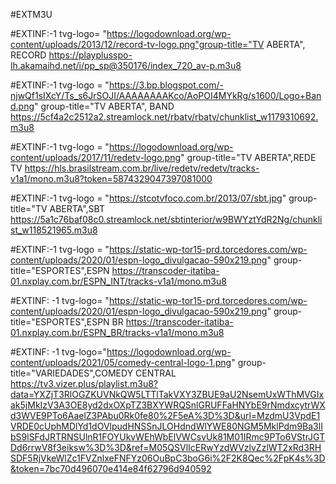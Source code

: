 #EXTM3U

#EXTINF:-1 tvg-logo= "https://logodownload.org/wp-content/uploads/2013/12/record-tv-logo.png"group-title="TV ABERTA", RECORD 
https://playplusspo-lh.akamaihd.net/i/pp_sp@350176/index_720_av-p.m3u8
 
#EXTINF:-1 tvg-logo = "https://3.bp.blogspot.com/-njwQf1sIXcY/Ts_s6JrSOJI/AAAAAAAAKco/AoPOI4MYkRg/s1600/Logo+Band.png" group-title="TV ABERTA", BAND
https://5cf4a2c2512a2.streamlock.net/rbatv/rbatv/chunklist_w1179310692.m3u8

#EXTINF:-1 tvg-logo = "https://logodownload.org/wp-content/uploads/2017/11/redetv-logo.png" group-title="TV ABERTA",REDE TV
https://hls.brasilstream.com.br/live/redetv/redetv/tracks-v1a1/mono.m3u8?token=5874329047397081000

#EXTINF:-1 tvg-logo = "https://stcotvfoco.com.br/2013/07/sbt.jpg" group-title="TV ABERTA",SBT
https://5a1c76baf08c0.streamlock.net/sbtinterior/w9BWYztYdR2Ng/chunklist_w118521965.m3u8

#EXTINF:-1 tvg-logo = "https://static-wp-tor15-prd.torcedores.com/wp-content/uploads/2020/01/espn-logo_divulgacao-590x219.png" group-title="ESPORTES",ESPN
https://transcoder-itatiba-01.nxplay.com.br/ESPN_INT/tracks-v1a1/mono.m3u8

#EXTINF: -1 tvg-logo= "https://static-wp-tor15-prd.torcedores.com/wp-content/uploads/2020/01/espn-logo_divulgacao-590x219.png" group-title="ESPORTES",ESPN BR
https://transcoder-itatiba-01.nxplay.com.br/ESPN_BR/tracks-v1a1/mono.m3u8

#EXTINF: -1 tvg-logo="https://logodownload.org/wp-content/uploads/2021/05/comedy-central-logo-1.png" group-title="VARIEDADES",COMEDY CENTRAL
https://tv3.vizer.plus/playlist.m3u8?data=YXZjT3RlOGZKUVNkQW5LTTlTakVXY3ZBUE9aU2NsemUxWThMVGIxak5jMkIzV3A3OE8yd2dxOXpTZ3BXYWRQSnlGRUFFaHNYbE9rNmdxcytrWXd3WVE9PTo6AaelZ3PAbu0Rk0fe80%2F5eA%3D%3D&url=MzdmU3VpdE1VRDE0cUphMDlYd1dOVlpudHNSSnJLOHdndWlYWE80NGM5MklPdm9Ba3lIbS9lSFdJRTRNSUlnR1FOYUkvWEhWbElVWCsvUk81M01IRmc9PTo6VStrJGTDd6rrwV8f3eiksw%3D%3D&ref=M05QSVlIcERwYzdWVzlvZzlWT2xRd3RHSDF5RjVkeWlZc1FVZnlxeFNFYz06OuBpC3boG6i%2F2K8Qec%2FpK4s%3D&token=7bc70d496070e414e84f62796d940592


